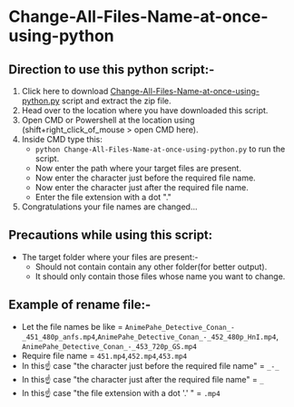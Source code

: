 # Change-All-Files-Name-at-once-using-python
## Direction to use this python script:-
1. Click here to download [Change-All-Files-Name-at-once-using-python.py](https://github.com/Lucifer-00007/Change-All-Files-Name-at-once-using-python/archive/main.zip) script and extract the zip file.
2. Head over to the location where you have downloaded this script.
3. Open CMD or Powershell at the location using (shift+right_click_of_mouse > open CMD here).
4. Inside CMD type this:
   - `python Change-All-Files-Name-at-once-using-python.py` to run the script.
   - Now enter the path where your target files are present.
   - Now enter the character just before the required file name.
   - Now enter the character just after the required file name.
   - Enter the file extension with a dot "."
5. Congratulations your file names are changed...


## Precautions while using this script:
- The target folder where your files are present:-
  - Should not contain contain any other folder(for better output).
  - It should only contain those files whose name you want to change. 


## Example of rename file:-
- Let the file names be like = `AnimePahe_Detective_Conan_-_451_480p_anfs.mp4`,`AnimePahe_Detective_Conan_-_452_480p_HnI.mp4`, `AnimePahe_Detective_Conan_-_453_720p_GS.mp4`
- Require file name = `451.mp4`,`452.mp4`,`453.mp4`
- In this☝ case "the character just before the required file name" = `_-_`
- In this☝ case "the character just after the required file name" = `_`
- In this☝ case "the file extension with a dot '.' " = `.mp4`

